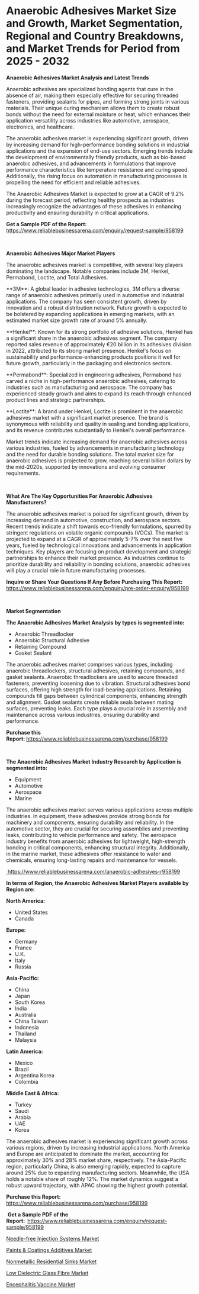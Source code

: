 <p><h1>Anaerobic Adhesives Market Size and Growth, Market Segmentation, Regional and Country Breakdowns, and Market Trends for Period from 2025 -  2032</h1></p><p><strong>Anaerobic Adhesives Market Analysis and Latest Trends</strong></p>
<p><p>Anaerobic adhesives are specialized bonding agents that cure in the absence of air, making them especially effective for securing threaded fasteners, providing sealants for pipes, and forming strong joints in various materials. Their unique curing mechanism allows them to create robust bonds without the need for external moisture or heat, which enhances their application versatility across industries like automotive, aerospace, electronics, and healthcare.</p><p>The anaerobic adhesives market is experiencing significant growth, driven by increasing demand for high-performance bonding solutions in industrial applications and the expansion of end-use sectors. Emerging trends include the development of environmentally friendly products, such as bio-based anaerobic adhesives, and advancements in formulations that improve performance characteristics like temperature resistance and curing speed. Additionally, the rising focus on automation in manufacturing processes is propelling the need for efficient and reliable adhesives.</p><p>The Anaerobic Adhesives Market is expected to grow at a CAGR of 9.2% during the forecast period, reflecting healthy prospects as industries increasingly recognize the advantages of these adhesives in enhancing productivity and ensuring durability in critical applications.</p></p>
<p><strong>Get a Sample PDF of the Report:&nbsp;</strong> <a href="https://www.reliablebusinessarena.com/enquiry/request-sample/958199?utm_campaign=1891&utm_medium=2&utm_source=Github&utm_content=ia&utm_term=21032025&utm_id=anaerobic-adhesives">https://www.reliablebusinessarena.com/enquiry/request-sample/958199</a></p>
<p>&nbsp;</p>
<p><strong>Anaerobic Adhesives Major Market Players</strong></p>
<p><p>The anaerobic adhesives market is competitive, with several key players dominating the landscape. Notable companies include 3M, Henkel, Permabond, Loctite, and Total Adhesives.</p><p>**3M**: A global leader in adhesive technologies, 3M offers a diverse range of anaerobic adhesives primarily used in automotive and industrial applications. The company has seen consistent growth, driven by innovation and a robust distribution network. Future growth is expected to be bolstered by expanding applications in emerging markets, with an estimated market size growth rate of around 5% annually.</p><p>**Henkel**: Known for its strong portfolio of adhesive solutions, Henkel has a significant share in the anaerobic adhesives segment. The company reported sales revenue of approximately €20 billion in its adhesives division in 2022, attributed to its strong market presence. Henkel's focus on sustainability and performance-enhancing products positions it well for future growth, particularly in the packaging and electronics sectors.</p><p>**Permabond**: Specialized in engineering adhesives, Permabond has carved a niche in high-performance anaerobic adhesives, catering to industries such as manufacturing and aerospace. The company has experienced steady growth and aims to expand its reach through enhanced product lines and strategic partnerships.</p><p>**Loctite**: A brand under Henkel, Loctite is prominent in the anaerobic adhesives market with a significant market presence. The brand is synonymous with reliability and quality in sealing and bonding applications, and its revenue contributes substantially to Henkel's overall performance. </p><p>Market trends indicate increasing demand for anaerobic adhesives across various industries, fueled by advancements in manufacturing technology and the need for durable bonding solutions. The total market size for anaerobic adhesives is projected to grow, reaching several billion dollars by the mid-2020s, supported by innovations and evolving consumer requirements.</p></p>
<p>&nbsp;</p>
<p><strong>What Are The Key Opportunities For Anaerobic Adhesives Manufacturers?</strong></p>
<p><p>The anaerobic adhesives market is poised for significant growth, driven by increasing demand in automotive, construction, and aerospace sectors. Recent trends indicate a shift towards eco-friendly formulations, spurred by stringent regulations on volatile organic compounds (VOCs). The market is projected to expand at a CAGR of approximately 5-7% over the next five years, fueled by technological innovations and advancements in application techniques. Key players are focusing on product development and strategic partnerships to enhance their market presence. As industries continue to prioritize durability and reliability in bonding solutions, anaerobic adhesives will play a crucial role in future manufacturing processes.</p></p>
<p><strong>Inquire or Share Your Questions If Any Before Purchasing This Report:</strong> <a href="https://www.reliablebusinessarena.com/enquiry/pre-order-enquiry/958199?utm_campaign=1891&utm_medium=2&utm_source=Github&utm_content=ia&utm_term=21032025&utm_id=anaerobic-adhesives">https://www.reliablebusinessarena.com/enquiry/pre-order-enquiry/958199</a></p>
<p>&nbsp;</p>
<p><strong>Market Segmentation</strong></p>
<p><strong>The Anaerobic Adhesives Market Analysis by types is segmented into:</strong></p>
<p><ul><li>Anaerobic Threadlocker</li><li>Anaerobic Structural Adhesive</li><li>Retaining Compound</li><li>Gasket Sealant</li></ul></p>
<p><p>The anaerobic adhesives market comprises various types, including anaerobic threadlockers, structural adhesives, retaining compounds, and gasket sealants. Anaerobic threadlockers are used to secure threaded fasteners, preventing loosening due to vibration. Structural adhesives bond surfaces, offering high strength for load-bearing applications. Retaining compounds fill gaps between cylindrical components, enhancing strength and alignment. Gasket sealants create reliable seals between mating surfaces, preventing leaks. Each type plays a crucial role in assembly and maintenance across various industries, ensuring durability and performance.</p></p>
<p><strong>Purchase this Report:&nbsp;</strong><a href="https://www.reliablebusinessarena.com/purchase/958199?utm_campaign=1891&utm_medium=2&utm_source=Github&utm_content=ia&utm_term=21032025&utm_id=anaerobic-adhesives">https://www.reliablebusinessarena.com/purchase/958199</a></p>
<p>&nbsp;</p>
<p><strong>The Anaerobic Adhesives Market Industry Research by Application is segmented into:</strong></p>
<p><ul><li>Equipment</li><li>Automotive</li><li>Aerospace</li><li>Marine</li></ul></p>
<p><p>The anaerobic adhesives market serves various applications across multiple industries. In equipment, these adhesives provide strong bonds for machinery and components, ensuring durability and reliability. In the automotive sector, they are crucial for securing assemblies and preventing leaks, contributing to vehicle performance and safety. The aerospace industry benefits from anaerobic adhesives for lightweight, high-strength bonding in critical components, enhancing structural integrity. Additionally, in the marine market, these adhesives offer resistance to water and chemicals, ensuring long-lasting repairs and maintenance for vessels.</p></p>
<p><a href="https://www.reliablebusinessarena.com/anaerobic-adhesives-r958199?utm_campaign=1891&utm_medium=2&utm_source=Github&utm_content=ia&utm_term=21032025&utm_id=anaerobic-adhesives">&nbsp;https://www.reliablebusinessarena.com/anaerobic-adhesives-r958199</a></p>
<p><strong>In terms of Region, the Anaerobic Adhesives Market Players available by Region are:</strong></p>
<p>
    <p> <strong> North America: </strong>
        <ul>
            <li>United States</li>
            <li>Canada</li>
        </ul>
        </p> 
    <p> <strong> Europe: </strong>
        <ul>
            <li>Germany</li>
            <li>France</li>
            <li>U.K.</li>
            <li>Italy</li>
            <li>Russia</li>
        </ul>
        </p> 
    <p> <strong> Asia-Pacific: </strong>
        <ul>
            <li>China</li>
            <li>Japan</li>
            <li>South Korea</li>
            <li>India</li>
            <li>Australia</li>
            <li>China Taiwan</li>
            <li>Indonesia</li>
            <li>Thailand</li>
            <li>Malaysia</li>
        </ul>
        </p> 
    <p> <strong> Latin America: </strong>
        <ul>
            <li>Mexico</li>
            <li>Brazil</li>
            <li>Argentina Korea</li>
            <li>Colombia</li>
        </ul>
        </p> 
    <p> <strong> Middle East & Africa: </strong>
        <ul>
            <li>Turkey</li>
            <li>Saudi</li>
            <li>Arabia</li>
            <li>UAE</li>
            <li>Korea</li>
        </ul>
    </p>
    </p>
<p><p>The anaerobic adhesives market is experiencing significant growth across various regions, driven by increasing industrial applications. North America and Europe are anticipated to dominate the market, accounting for approximately 30% and 28% market share, respectively. The Asia-Pacific region, particularly China, is also emerging rapidly, expected to capture around 25% due to expanding manufacturing sectors. Meanwhile, the USA holds a notable share of roughly 12%. The market dynamics suggest a robust upward trajectory, with APAC showing the highest growth potential.</p></p>
<p><strong>Purchase this Report: </strong><a href="https://www.reliablebusinessarena.com/purchase/958199?utm_campaign=1891&utm_medium=2&utm_source=Github&utm_content=ia&utm_term=21032025&utm_id=anaerobic-adhesives">https://www.reliablebusinessarena.com/purchase/958199</a></p>
<p>&nbsp;<strong>Get a Sample PDF of the Report:&nbsp;&nbsp;</strong><a href="https://www.reliablebusinessarena.com/enquiry/request-sample/958199?utm_campaign=1891&utm_medium=2&utm_source=Github&utm_content=ia&utm_term=21032025&utm_id=anaerobic-adhesives">https://www.reliablebusinessarena.com/enquiry/request-sample/958199</a></p>
<p><strong></strong></p>
<p><p><a href="https://github.com/dagnewopus/Market-Research-Report-List-1/blob/main/needle-free-injection-systems-market.md?utm_campaign=1891&utm_medium=2&utm_source=Github&utm_content=ia&utm_term=21032025&utm_id=anaerobic-adhesives">Needle-free Injection Systems Market</a></p><p><a href="https://github.com/dickstoscopg/Market-Research-Report-List-1/blob/main/paints-coatings-additives-market.md?utm_campaign=1891&utm_medium=2&utm_source=Github&utm_content=ia&utm_term=21032025&utm_id=anaerobic-adhesives">Paints & Coatings Additives Market</a></p><p><a href="https://github.com/geresalgieaz/Market-Research-Report-List-1/blob/main/nonmetallic-residential-sinks-market.md?utm_campaign=1891&utm_medium=2&utm_source=Github&utm_content=ia&utm_term=21032025&utm_id=anaerobic-adhesives">Nonmetallic Residential Sinks Market</a></p><p><a href="https://github.com/papnider/Market-Research-Report-List-1/blob/main/low-dielectric-glass-fibre-market.md?utm_campaign=1891&utm_medium=2&utm_source=Github&utm_content=ia&utm_term=21032025&utm_id=anaerobic-adhesives">Low Dielectric Glass Fibre Market</a></p><p><a href="https://github.com/foustzelmsdv/Market-Research-Report-List-1/blob/main/encephalitis-vaccine-market.md?utm_campaign=1891&utm_medium=2&utm_source=Github&utm_content=ia&utm_term=21032025&utm_id=anaerobic-adhesives">Encephalitis Vaccine Market</a></p></p>